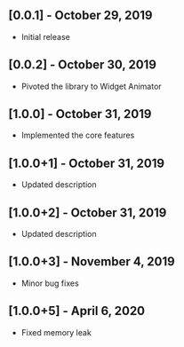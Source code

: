 ## [0.0.1] - October 29, 2019

* Initial release

## [0.0.2] - October 30, 2019

* Pivoted the library to Widget Animator

## [1.0.0] - October 31, 2019

* Implemented the core features

## [1.0.0+1] - October 31, 2019

* Updated description

## [1.0.0+2] - October 31, 2019

* Updated description

## [1.0.0+3] - November 4, 2019

* Minor bug fixes

## [1.0.0+5] - April 6, 2020

* Fixed memory leak